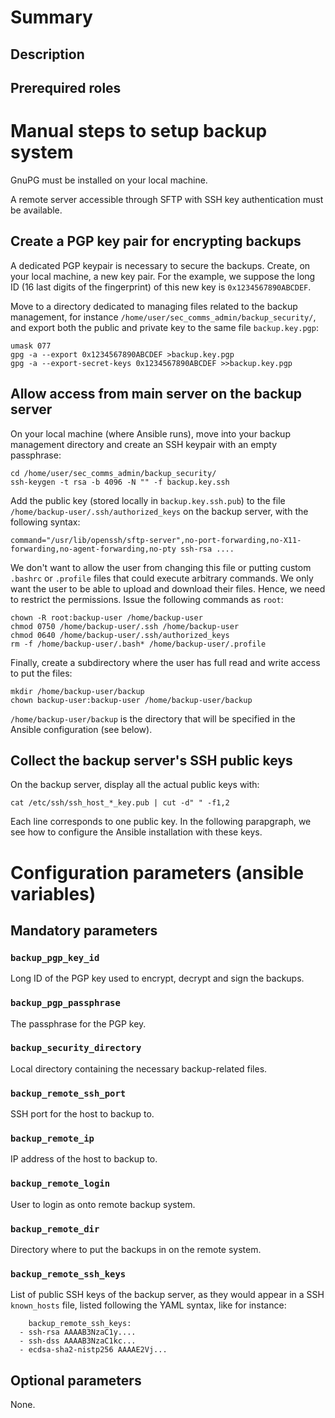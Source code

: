 # Summary

## Description

## Prerequired roles

# Manual steps to setup backup system

GnuPG must be installed on your local machine.

A remote server accessible through SFTP with SSH key authentication must be
available.

## Create a PGP key pair for encrypting backups

A dedicated PGP keypair is necessary to secure the backups. Create, on your
local machine, a new key pair. For the example, we suppose the long ID (16 last
digits of the fingerprint) of this new key is `0x1234567890ABCDEF`.

Move to a directory dedicated to managing files related to the backup
management, for instance `/home/user/sec_comms_admin/backup_security/`, and
export both the public and private key to the same file `backup.key.pgp`:

    umask 077
    gpg -a --export 0x1234567890ABCDEF >backup.key.pgp
    gpg -a --export-secret-keys 0x1234567890ABCDEF >>backup.key.pgp

## Allow access from main server on the backup server

On your local machine (where Ansible runs), move into your backup management
directory and create an SSH keypair with an empty passphrase:

    cd /home/user/sec_comms_admin/backup_security/
    ssh-keygen -t rsa -b 4096 -N "" -f backup.key.ssh

Add the public key (stored locally in `backup.key.ssh.pub`) to the file
`/home/backup-user/.ssh/authorized_keys` on the backup server, with the
following syntax:

    command="/usr/lib/openssh/sftp-server",no-port-forwarding,no-X11-forwarding,no-agent-forwarding,no-pty ssh-rsa ....

We don't want to allow the user from changing this file or putting custom
`.bashrc` or `.profile` files that could execute arbitrary commands. We only
want the user to be able to upload and download their files. Hence, we need to
restrict the permissions. Issue the following commands as `root`:

    chown -R root:backup-user /home/backup-user
    chmod 0750 /home/backup-user/.ssh /home/backup-user
    chmod 0640 /home/backup-user/.ssh/authorized_keys
    rm -f /home/backup-user/.bash* /home/backup-user/.profile
    
Finally, create a subdirectory where the user has full read and write access to
put the files:

    mkdir /home/backup-user/backup
    chown backup-user:backup-user /home/backup-user/backup

`/home/backup-user/backup` is the directory that will be specified in the
Ansible configuration (see below).

## Collect the backup server's SSH public keys

On the backup server, display all the actual public keys with:

    cat /etc/ssh/ssh_host_*_key.pub | cut -d" " -f1,2

Each line corresponds to one public key. In the following parapgraph, we see how
to configure the Ansible installation with these keys.

# Configuration parameters (ansible variables)

## Mandatory parameters

### `backup_pgp_key_id`

Long ID of the PGP key used to encrypt, decrypt and sign the backups.

### `backup_pgp_passphrase`

The passphrase for the PGP key.

### `backup_security_directory`

Local directory containing the necessary backup-related files.

### `backup_remote_ssh_port`

SSH port for the host to backup to.

### `backup_remote_ip`

IP address of the host to backup to.

### `backup_remote_login`

User to login as onto remote backup system.

### `backup_remote_dir`

Directory where to put the backups in on the remote system.

### `backup_remote_ssh_keys`

List of public SSH keys of the backup server, as they would appear in a
SSH `known_hosts` file, listed following the YAML syntax, like for instance:

        backup_remote_ssh_keys:
	  - ssh-rsa AAAAB3NzaC1y....
	  - ssh-dss AAAAB3NzaC1kc...
	  - ecdsa-sha2-nistp256 AAAAE2Vj...

## Optional parameters

None.
